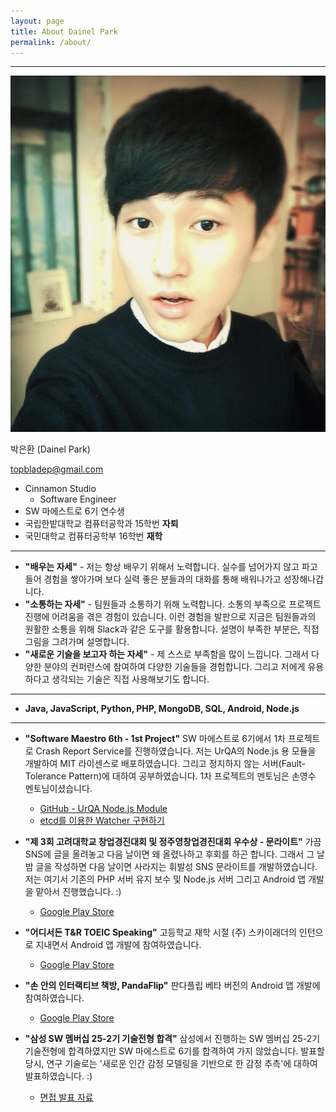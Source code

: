 ```yaml
---
layout: page
title: About Dainel Park
permalink: /about/
---
```

---
![](https://raw.githubusercontent.com/DainelPark/dainelpark.github.io/master/images/profile_img.jpeg)

박은환 (Dainel Park)

topbladep@gmail.com

- Cinnamon Studio
	- Software Engineer
- SW 마에스트로 6기 연수생
- 국립한밭대학교 컴퓨터공학과 15학번 **자퇴**
- 국민대학교 컴퓨터공학부 16학번 **재학**

---

- **"배우는 자세"** - 저는 항상 배우기 위해서 노력합니다. 실수를 넘어가지 않고 파고들어 경험을 쌓아가며 보다 실력 좋은 분들과의 대화를 통해 배워나가고 성장해나갑니다.
- **"소통하는 자세"** - 팀원들과 소통하기 위해 노력합니다. 소통의 부족으로 프로젝트 진행에 어려움을 겪은 경험이 있습니다. 이런 경험을 발판으로 지금은 팀원들과의 원활한 소통을 위해 Slack과 같은 도구를 활용합니다. 설명이 부족한 부분은, 직접 그림을 그려가며 설명합니다.
- **"새로운 기술을 보고자 하는 자세"** - 제 스스로 부족함을 많이 느낍니다. 그래서 다양한 분야의 컨퍼런스에 참여하여 다양한 기술들을 경험합니다. 그리고 저에게 유용하다고 생각되는 기술은 직접 사용해보기도 합니다.

---

- **Java, JavaScript, Python, PHP, MongoDB, SQL, Android, Node.js**

---

- **"Software Maestro 6th - 1st Project"** 
SW 마에스트로 6기에서 1차 프로젝트로 Crash Report Service를 진행하였습니다. 
저는 UrQA의 Node.js 용 모듈을 개발하여 MIT 라이센스로 배포하였습니다. 그리고 정지하지 않는 서버(Fault-Tolerance Pattern)에 대하여 공부하였습니다. 1차 프로젝트의 멘토님은 손영수 멘토님이셨습니다. 
	- [GitHub - UrQA Node.js Module](https://github.com/UrQA/URQA-Client-Node)
	- [etcd를 이용한 Watcher 구현하기](http://www.slideshare.net/parkdainel/etcd-db-watcher)

- **"제 3회 고려대학교 창업경진대회 및 정주영창업경진대회 우수상 - 문라이트"**
가끔 SNS에 글을 올려놓고 다음 날이면 왜 올렸나하고 후회를 하곤 합니다. 그래서 그 날 밤 글을 작성하면 다음 날이면 사라지는 휘발성 SNS 문라이트를 개발하였습니다. 
저는 여기서 기존의 PHP 서버 유지 보수 및 Node.js 서버 그리고 Android 앱 개발을 맡아서 진행했습니다. :)
	- [Google Play Store](https://play.google.com/store/apps/details?id=com.moonwrite.moonwrite&hl=ko)

- **"어디서든 T&R TOEIC Speaking"** 
고등학교 재학 시절 (주) 스카이래더의 인턴으로 지내면서 Android 앱 개발에 참여하였습니다. 
	- [Google Play Store](https://play.google.com/store/apps/details?id=kr.co.skyladder.tnr&hl=ko)

- **"손 안의 인터랙티브 책방, PandaFlip"**
판다플립 베타 버전의 Android 앱 개발에 참여하였습니다. 
	- [Google Play Store](https://play.google.com/store/apps/details?id=com.pandaflip.app)

- **"삼성 SW 멤버십 25-2기 기술전형 합격"**
삼성에서 진행하는 SW 멤버십 25-2기 기술전형에 합격하였지만 SW 마에스트로 6기를 합격하여 가지 않았습니다. 발표할 당시, 연구 기술로는 '새로운 인간 감정 모델링을 기반으로 한 감정 추측'에 대하여 발표하였습니다. :)
	- [면접 발표 자료](http://www.slideshare.net/parkdainel/ss-49085819)